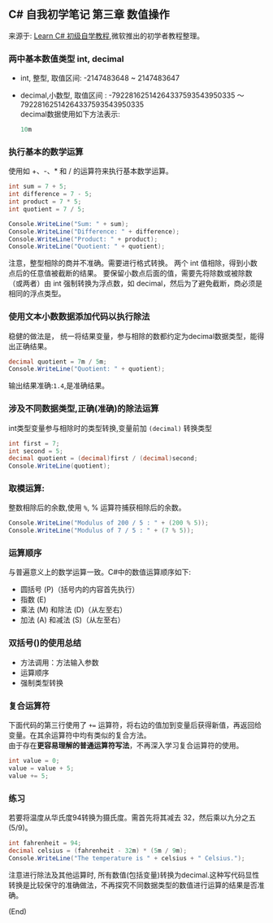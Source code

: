 ## C# 自我初学笔记 第三章  数值操作

来源于: [Learn C# 初级自学教程](https://learn.microsoft.com/zh-cn/training/modules/csharp-basic-operations/),微软推出的初学者教程整理。


### 两中基本数值类型 int, decimal


- int, 整型, 取值区间: -2147483648 ~ 2147483647
- decimal,小数型,  取值区间 : -79228162514264337593543950335 ～ 79228162514264337593543950335  
    decimal数据使用如下方法表示:

    ```c# 
    10m
    ```


### 执行基本的数学运算
使用如 +、-、* 和 / 的运算符来执行基本数学运算。
```c#
int sum = 7 + 5;
int difference = 7 - 5;
int product = 7 * 5;
int quotient = 7 / 5;

Console.WriteLine("Sum: " + sum);
Console.WriteLine("Difference: " + difference);
Console.WriteLine("Product: " + product);
Console.WriteLine("Quotient: " + quotient);
```

注意，整型相除的商并不准确。需要进行格式转换。
两个 int 值相除，得到小数点后的任意值被截断的结果。 要保留小数点后面的值，需要先将除数或被除数（或两者）由 int 强制转换为浮点数，如 decimal，然后为了避免截断，商必须是相同的浮点类型。

### 使用文本小数数据添加代码以执行除法
稳健的做法是， 统一将结果变量，参与相除的数都约定为decimal数据类型，能得出正确结果。
```c#
decimal quotient = 7m / 5m;
Console.WriteLine("Quotient: " + quotient);
```
输出结果准确:`1.4`,是准确结果。


### 涉及不同数据类型,正确(准确)的除法运算
int类型变量参与相除时的类型转换,变量前加  `(decimal)` 转换类型

```c#
int first = 7;
int second = 5;
decimal quotient = (decimal)first / (decimal)second;
Console.WriteLine(quotient);
```

### 取模运算:

整数相除后的余数,使用 ` % `,  % 运算符捕获相除后的余数。

```c#
Console.WriteLine("Modulus of 200 / 5 : " + (200 % 5));
Console.WriteLine("Modulus of 7 / 5 : " + (7 % 5));
```

### 运算顺序
与普遍意义上的数学运算一致。C#中的数值运算顺序如下:

- 圆括号 (P)（括号内的内容首先执行）
- 指数 (E)
- 乘法 (M) 和除法 (D)（从左至右）
- 加法 (A) 和减法 (S)（从左至右）

### 双括号()的使用总结

- 方法调用：方法输入参数
- 运算顺序
- 强制类型转换


### 复合运算符

下面代码的第三行使用了 `+=` 运算符，将右边的值加到变量后获得新值，再返回给变量。在其余运算符中均有类似的复合方法。  
由于存在**更容易理解的普通运算符写法**，不再深入学习复合运算符的使用。
```c#
int value = 0;
value = value + 5;
value += 5;
```

### 练习
若要将温度从华氏度94转换为摄氏度。需首先将其减去 32，然后乘以九分之五 (5/9)。
```c#
int fahrenheit = 94;
decimal celsius = (fahrenheit - 32m) * (5m / 9m);
Console.WriteLine("The temperature is " + celsius + " Celsius.");
```
注意进行除法及其他运算时, 所有数值(包括变量)转换为decimal.这种写代码显性转换是比较保守的准确做法，不再探究不同数据类型的数值进行运算的结果是否准确。

(End)
